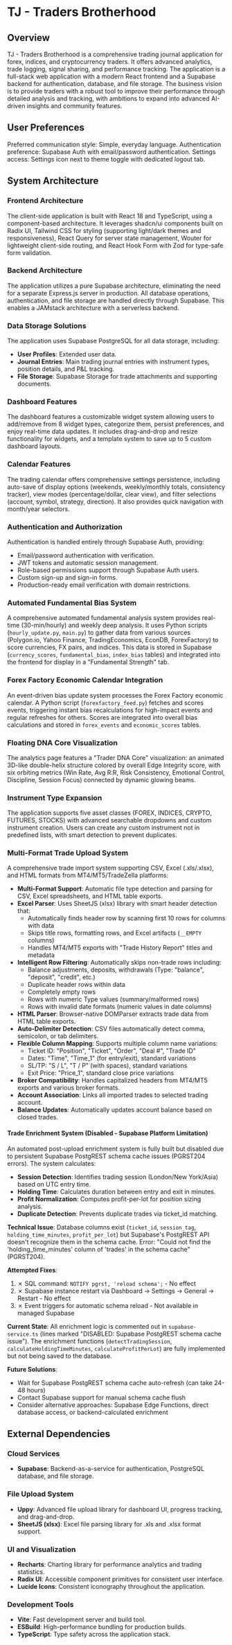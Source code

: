 # TJ - Traders Brotherhood

## Overview
TJ - Traders Brotherhood is a comprehensive trading journal application for forex, indices, and cryptocurrency traders. It offers advanced analytics, trade logging, signal sharing, and performance tracking. The application is a full-stack web application with a modern React frontend and a Supabase backend for authentication, database, and file storage. The business vision is to provide traders with a robust tool to improve their performance through detailed analysis and tracking, with ambitions to expand into advanced AI-driven insights and community features.

## User Preferences
Preferred communication style: Simple, everyday language.
Authentication preference: Supabase Auth with email/password authentication.
Settings access: Settings icon next to theme toggle with dedicated logout tab.

## System Architecture

### Frontend Architecture
The client-side application is built with React 18 and TypeScript, using a component-based architecture. It leverages shadcn/ui components built on Radix UI, Tailwind CSS for styling (supporting light/dark themes and responsiveness), React Query for server state management, Wouter for lightweight client-side routing, and React Hook Form with Zod for type-safe form validation.

### Backend Architecture
The application utilizes a pure Supabase architecture, eliminating the need for a separate Express.js server in production. All database operations, authentication, and file storage are handled directly through Supabase. This enables a JAMstack architecture with a serverless backend.

### Data Storage Solutions
The application uses Supabase PostgreSQL for all data storage, including:
- **User Profiles**: Extended user data.
- **Journal Entries**: Main trading journal entries with instrument types, position details, and P&L tracking.
- **File Storage**: Supabase Storage for trade attachments and supporting documents.

### Dashboard Features
The dashboard features a customizable widget system allowing users to add/remove from 8 widget types, categorize them, persist preferences, and enjoy real-time data updates. It includes drag-and-drop and resize functionality for widgets, and a template system to save up to 5 custom dashboard layouts.

### Calendar Features
The trading calendar offers comprehensive settings persistence, including auto-save of display options (weekends, weekly/monthly totals, consistency tracker), view modes (percentage/dollar, clear view), and filter selections (account, symbol, strategy, direction). It also provides quick navigation with month/year selectors.

### Authentication and Authorization
Authentication is handled entirely through Supabase Auth, providing:
- Email/password authentication with verification.
- JWT tokens and automatic session management.
- Role-based permissions support through Supabase Auth users.
- Custom sign-up and sign-in forms.
- Production-ready email verification with domain restrictions.

### Automated Fundamental Bias System
A comprehensive automated fundamental analysis system provides real-time (30-min/hourly) and weekly deep analysis. It uses Python scripts (`hourly_update.py`, `main.py`) to gather data from various sources (Polygon.io, Yahoo Finance, TradingEconomics, EconDB, ForexFactory) to score currencies, FX pairs, and indices. This data is stored in Supabase (`currency_scores`, `fundamental_bias`, `index_bias` tables) and integrated into the frontend for display in a "Fundamental Strength" tab.

### Forex Factory Economic Calendar Integration
An event-driven bias update system processes the Forex Factory economic calendar. A Python script (`forexfactory_feed.py`) fetches and scores events, triggering instant bias recalculations for high-impact events and regular refreshes for others. Scores are integrated into overall bias calculations and stored in `forex_events` and `economic_scores` tables.

### Floating DNA Core Visualization
The analytics page features a "Trader DNA Core" visualization: an animated 3D-like double-helix structure colored by overall Edge Integrity score, with six orbiting metrics (Win Rate, Avg R:R, Risk Consistency, Emotional Control, Discipline, Session Focus) connected by dynamic glowing beams.

### Instrument Type Expansion
The application supports five asset classes (FOREX, INDICES, CRYPTO, FUTURES, STOCKS) with advanced searchable dropdowns and custom instrument creation. Users can create any custom instrument not in predefined lists, with smart detection to prevent duplicates.

### Multi-Format Trade Upload System
A comprehensive trade import system supporting CSV, Excel (.xls/.xlsx), and HTML formats from MT4/MT5/TradeZella platforms:
- **Multi-Format Support**: Automatic file type detection and parsing for CSV, Excel spreadsheets, and HTML table exports.
- **Excel Parser**: Uses SheetJS (xlsx) library with smart header detection that:
  - Automatically finds header row by scanning first 10 rows for columns with data
  - Skips title rows, formatting rows, and Excel artifacts (`__EMPTY` columns)
  - Handles MT4/MT5 exports with "Trade History Report" titles and metadata
- **Intelligent Row Filtering**: Automatically skips non-trade rows including:
  - Balance adjustments, deposits, withdrawals (Type: "balance", "deposit", "credit", etc.)
  - Duplicate header rows within data
  - Completely empty rows
  - Rows with numeric Type values (summary/malformed rows)
  - Rows with invalid date formats (numeric values in date columns)
- **HTML Parser**: Browser-native DOMParser extracts trade data from HTML table exports.
- **Auto-Delimiter Detection**: CSV files automatically detect comma, semicolon, or tab delimiters.
- **Flexible Column Mapping**: Supports multiple column name variations:
  - Ticket ID: "Position", "Ticket", "Order", "Deal #", "Trade ID"
  - Dates: "Time", "Time_1" (for entry/exit), standard variations
  - SL/TP: "S / L", "T / P" (with spaces), standard variations
  - Exit Price: "Price_1", standard close price variations
- **Broker Compatibility**: Handles capitalized headers from MT4/MT5 exports and various broker formats.
- **Account Association**: Links all imported trades to selected trading account.
- **Balance Updates**: Automatically updates account balance based on closed trades.

#### Trade Enrichment System (Disabled - Supabase Platform Limitation)
An automated post-upload enrichment system is fully built but disabled due to persistent Supabase PostgREST schema cache issues (PGRST204 errors). The system calculates:
- **Session Detection**: Identifies trading session (London/New York/Asia) based on UTC entry time.
- **Holding Time**: Calculates duration between entry and exit in minutes.
- **Profit Normalization**: Computes profit-per-lot for position sizing analysis.
- **Duplicate Detection**: Prevents duplicate trades via ticket_id matching.

**Technical Issue**: Database columns exist (`ticket_id`, `session_tag`, `holding_time_minutes`, `profit_per_lot`) but Supabase's PostgREST API doesn't recognize them in the schema cache. Error: "Could not find the 'holding_time_minutes' column of 'trades' in the schema cache" (PGRST204).

**Attempted Fixes**:
1. ✗ SQL command: `NOTIFY pgrst, 'reload schema';` - No effect
2. ✗ Supabase instance restart via Dashboard → Settings → General → Restart - No effect
3. ✗ Event triggers for automatic schema reload - Not available in managed Supabase

**Current State**: All enrichment logic is commented out in `supabase-service.ts` (lines marked "DISABLED: Supabase PostgREST schema cache issue"). The enrichment functions (`detectTradingSession`, `calculateHoldingTimeMinutes`, `calculateProfitPerLot`) are fully implemented but not being saved to the database.

**Future Solutions**:
- Wait for Supabase PostgREST schema cache auto-refresh (can take 24-48 hours)
- Contact Supabase support for manual schema cache flush
- Consider alternative approaches: Supabase Edge Functions, direct database access, or backend-calculated enrichment

## External Dependencies

### Cloud Services
- **Supabase**: Backend-as-a-service for authentication, PostgreSQL database, and file storage.

### File Upload System
- **Uppy**: Advanced file upload library for dashboard UI, progress tracking, and drag-and-drop.
- **SheetJS (xlsx)**: Excel file parsing library for .xls and .xlsx format support.

### UI and Visualization
- **Recharts**: Charting library for performance analytics and trading statistics.
- **Radix UI**: Accessible component primitives for consistent user interface.
- **Lucide Icons**: Consistent iconography throughout the application.

### Development Tools
- **Vite**: Fast development server and build tool.
- **ESBuild**: High-performance bundling for production builds.
- **TypeScript**: Type safety across the application stack.